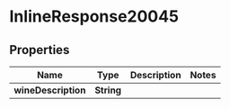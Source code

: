 

# InlineResponse20045

## Properties

Name | Type | Description | Notes
------------ | ------------- | ------------- | -------------
**wineDescription** | **String** |  | 




